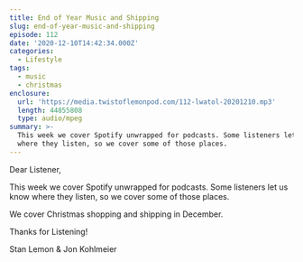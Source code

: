 ```yaml
---
title: End of Year Music and Shipping
slug: end-of-year-music-and-shipping
episode: 112
date: '2020-12-10T14:42:34.000Z'
categories:
  - Lifestyle
tags:
  - music
  - christmas
enclosure:
  url: 'https://media.twistoflemonpod.com/112-lwatol-20201210.mp3'
  length: 44855808
  type: audio/mpeg
summary: >-
  This week we cover Spotify unwrapped for podcasts. Some listeners let us know
  where they listen, so we cover some of those places.
---
```


Dear Listener,

This week we cover Spotify unwrapped for podcasts. Some listeners let us know where they listen, so we cover some of those places.

We cover Christmas shopping and shipping in December.

Thanks for Listening!

Stan Lemon & Jon Kohlmeier
